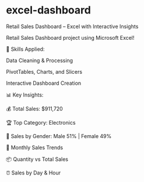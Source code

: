 # excel-dashboard
Retail Sales Dashboard – Excel with Interactive Insights  

 Retail Sales Dashboard project using Microsoft Excel!

🔧 Skills Applied:

Data Cleaning & Processing

PivotTables, Charts, and Slicers

Interactive Dashboard Creation

📊 Key Insights:

💰 Total Sales: $911,720

🏆 Top Category: Electronics

👤 Sales by Gender: Male 51% | Female 49%

📅 Monthly Sales Trends

📦 Quantity vs Total Sales

⏰ Sales by Day & Hour
